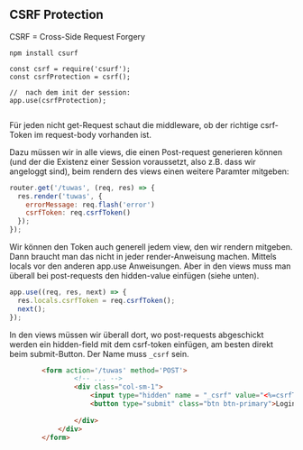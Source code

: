 ## CSRF Protection

CSRF = Cross-Side Request Forgery

```
npm install csurf

const csrf = require('csurf');
const csrfProtection = csrf();

//  nach dem init der session:
app.use(csrfProtection);
 
```

Für jeden nicht get-Request schaut die middleware, ob der richtige csrf-Token im request-body vorhanden ist.

Dazu müssen wir in alle views, die einen Post-request generieren können (und der die Existenz einer Session voraussetzt, also z.B. dass wir angeloggt sind), beim rendern des views
einen weitere Paramter mitgeben:

```javascript
router.get('/tuwas', (req, res) => {
  res.render('tuwas', {
    errorMessage: req.flash('error')
    csrfToken: req.csrfToken()
  });
});
```

Wir können den Token auch generell jedem view, den wir rendern mitgeben. Dann braucht man das
nicht in jeder render-Anweisung machen. Mittels locals vor den anderen app.use Anweisungen.
Aber in den views muss man überall bei post-requests den hidden-value einfügen (siehe unten).


```javascript
app.use((req, res, next) => {
  res.locals.csrfToken = req.csrfToken();
  next();
});

```






In den views müssen wir überall dort, wo post-requests abgeschickt werden ein hidden-field mit
dem csrf-token einfügen, am besten direkt beim submit-Button. Der Name muss `_csrf` sein.


```html
        <form action='/tuwas' method='POST'>
                <!-- ... -->
                <div class="col-sm-1">
                    <input type="hidden" name = "_csrf" value="<%=csrfToken %>">
                    <button type="submit" class="btn btn-primary">Login</button>
                    
                </div>
            </div>
        </form>
```

